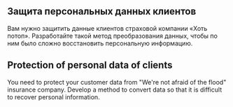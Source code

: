 ## Защита персональных данных клиентов
Вам нужно защитить данные клиентов страховой компании «Хоть потоп». Разработайте такой метод преобразования данных, чтобы по ним было сложно восстановить персональную информацию.

## Protection of personal data of clients
You need to protect your customer data from "We're not afraid of the flood" insurance company. Develop a method to convert data so that it is difficult to recover personal information.